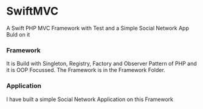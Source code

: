 # SwiftMVC
A Swift PHP MVC Framework with Test and a Simple Social Network App Buld on it

### Framework
It is Build with Singleton, Registry, Factory and Observer Pattern of PHP and it is OOP Focussed.
The Framework is in the Framework Folder.

### Application
I have built a simple Social Network Application on this Framework
